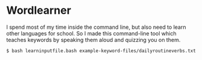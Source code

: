 # Wordlearner

I spend most of my time inside the command line, but also need to learn other languages for school. So I made this command-line tool which teaches keywords by speaking them aloud and quizzing you on them.

    $ bash learninputfile.bash example-keyword-files/dailyroutineverbs.txt

